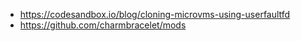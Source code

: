 - https://codesandbox.io/blog/cloning-microvms-using-userfaultfd
- https://github.com/charmbracelet/mods